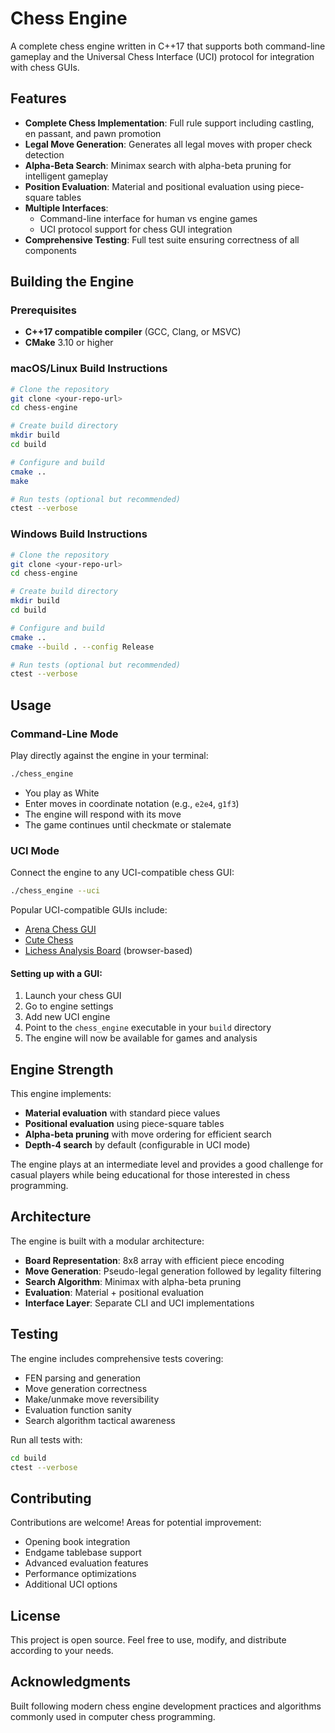 # Chess Engine

A complete chess engine written in C++17 that supports both command-line gameplay and the Universal Chess Interface (UCI) protocol for integration with chess GUIs.

## Features

- **Complete Chess Implementation**: Full rule support including castling, en passant, and pawn promotion
- **Legal Move Generation**: Generates all legal moves with proper check detection
- **Alpha-Beta Search**: Minimax search with alpha-beta pruning for intelligent gameplay
- **Position Evaluation**: Material and positional evaluation using piece-square tables
- **Multiple Interfaces**:
  - Command-line interface for human vs engine games
  - UCI protocol support for chess GUI integration
- **Comprehensive Testing**: Full test suite ensuring correctness of all components

## Building the Engine

### Prerequisites

- **C++17 compatible compiler** (GCC, Clang, or MSVC)
- **CMake** 3.10 or higher

### macOS/Linux Build Instructions

```bash
# Clone the repository
git clone <your-repo-url>
cd chess-engine

# Create build directory
mkdir build
cd build

# Configure and build
cmake ..
make

# Run tests (optional but recommended)
ctest --verbose
```

### Windows Build Instructions

```bash
# Clone the repository
git clone <your-repo-url>
cd chess-engine

# Create build directory
mkdir build
cd build

# Configure and build
cmake ..
cmake --build . --config Release

# Run tests (optional but recommended)
ctest --verbose
```

## Usage

### Command-Line Mode

Play directly against the engine in your terminal:

```bash
./chess_engine
```

- You play as White
- Enter moves in coordinate notation (e.g., `e2e4`, `g1f3`)
- The engine will respond with its move
- The game continues until checkmate or stalemate

### UCI Mode

Connect the engine to any UCI-compatible chess GUI:

```bash
./chess_engine --uci
```

Popular UCI-compatible GUIs include:
- [Arena Chess GUI](http://www.playwitharena.de/)
- [Cute Chess](https://cutechess.com/)
- [Lichess Analysis Board](https://lichess.org/analysis) (browser-based)

#### Setting up with a GUI:
1. Launch your chess GUI
2. Go to engine settings
3. Add new UCI engine
4. Point to the `chess_engine` executable in your `build` directory
5. The engine will now be available for games and analysis

## Engine Strength

This engine implements:
- **Material evaluation** with standard piece values
- **Positional evaluation** using piece-square tables
- **Alpha-beta pruning** with move ordering for efficient search
- **Depth-4 search** by default (configurable in UCI mode)

The engine plays at an intermediate level and provides a good challenge for casual players while being educational for those interested in chess programming.

## Architecture

The engine is built with a modular architecture:

- **Board Representation**: 8x8 array with efficient piece encoding
- **Move Generation**: Pseudo-legal generation followed by legality filtering
- **Search Algorithm**: Minimax with alpha-beta pruning
- **Evaluation**: Material + positional evaluation
- **Interface Layer**: Separate CLI and UCI implementations

## Testing

The engine includes comprehensive tests covering:
- FEN parsing and generation
- Move generation correctness
- Make/unmake move reversibility
- Evaluation function sanity
- Search algorithm tactical awareness

Run all tests with:
```bash
cd build
ctest --verbose
```

## Contributing

Contributions are welcome! Areas for potential improvement:
- Opening book integration
- Endgame tablebase support
- Advanced evaluation features
- Performance optimizations
- Additional UCI options

## License

This project is open source. Feel free to use, modify, and distribute according to your needs.

## Acknowledgments

Built following modern chess engine development practices and algorithms commonly used in computer chess programming.
